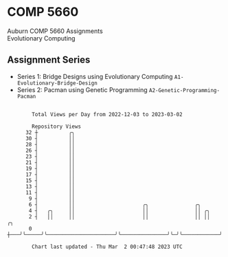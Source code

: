 # COMP 5660
Auburn COMP 5660 Assignments  
Evolutionary Computing

## Assignment Series
- Series 1: Bridge Designs using Evolutionary Computing `A1-Evolutionary-Bridge-Design`
- Series 2: Pacman using Genetic Programming `A2-Genetic-Programming-Pacman`

```

        Total Views per Day from 2022-12-03 to 2023-03-02

        Repository Views
      32 ┼          ╭╮
      30 ┤          ││
      28 ┤          ││
      26 ┤          ││
      23 ┤          ││
      21 ┤          ││
      19 ┤          ││
      17 ┤          ││
      15 ┤          ││
      13 ┤          ││
      11 ┤          ││
       9 ┤          ││
       6 ┤          ││                      ╭╮               ╭╮
       4 ┤   ╭╮     ││                      ││               ││ ╭╮
       2 ┤   ││     ││                      ││               ││ ││            ╭╮
       0 ┼───╯╰─────╯╰──────────────────────╯╰───────────────╯╰─╯╰────────────╯╰───────────────────

        Chart last updated - Thu Mar  2 00:47:48 2023 UTC
        
```
